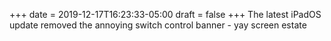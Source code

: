 +++
date = 2019-12-17T16:23:33-05:00
draft = false
+++
The latest iPadOS update removed the annoying switch control banner - yay screen estate